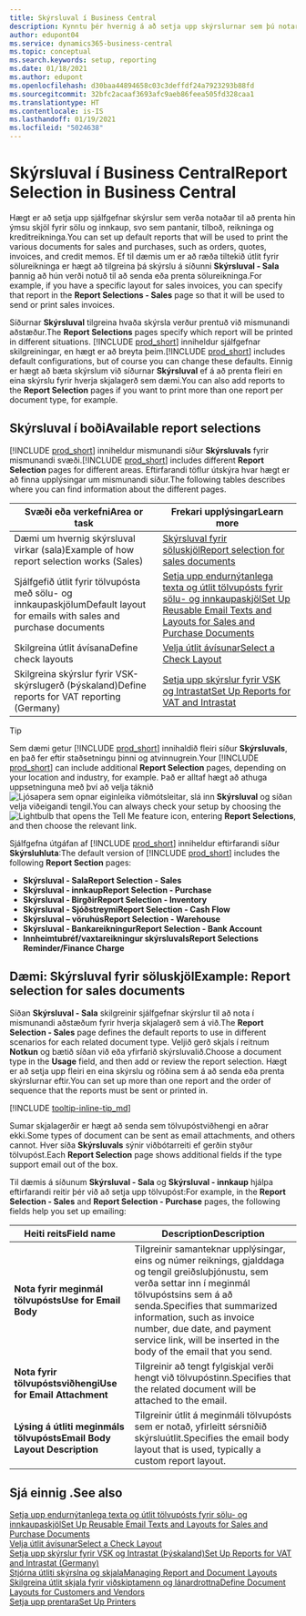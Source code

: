 ```yaml
---
title: Skýrsluval í Business Central
description: Kynntu þér hvernig á að setja upp skýrslurnar sem þú notar til að prenta ýmsar tegundir skjala í Business Central.
author: edupont04
ms.service: dynamics365-business-central
ms.topic: conceptual
ms.search.keywords: setup, reporting
ms.date: 01/18/2021
ms.author: edupont
ms.openlocfilehash: d30baa44894658c03c3deffdf24a7923293b88fd
ms.sourcegitcommit: 32bfc2acaaf3693afc9aeb86feea505fd328caa1
ms.translationtype: HT
ms.contentlocale: is-IS
ms.lasthandoff: 01/19/2021
ms.locfileid: "5024638"
---
```

# <a name="report-selection-in-business-central"></a><span data-ttu-id="c457e-103">Skýrsluval í Business Central</span><span class="sxs-lookup"><span data-stu-id="c457e-103">Report Selection in Business Central</span></span>

<span data-ttu-id="c457e-104">Hægt er að setja upp sjálfgefnar skýrslur sem verða notaðar til að prenta hin ýmsu skjöl fyrir sölu og innkaup, svo sem pantanir, tilboð, reikninga og kreditreikninga.</span><span class="sxs-lookup"><span data-stu-id="c457e-104">You can set up default reports that will be used to print the various documents for sales and purchases, such as orders, quotes, invoices, and credit memos.</span></span> <span data-ttu-id="c457e-105">Ef til dæmis um er að ræða tiltekið útlit fyrir sölureikninga er hægt að tilgreina þá skýrslu á síðunni **Skýrsluval - Sala** þannig að hún verði notuð til að senda eða prenta sölureikninga.</span><span class="sxs-lookup"><span data-stu-id="c457e-105">For example, if you have a specific layout for sales invoices, you can specify that report in the **Report Selections - Sales** page so that it will be used to send or print sales invoices.</span></span>  

<span data-ttu-id="c457e-106">Síðurnar **Skýrsluval** tilgreina hvaða skýrsla verður prentuð við mismunandi aðstæður.</span><span class="sxs-lookup"><span data-stu-id="c457e-106">The **Report Selections** pages specify which report will be printed in different situations.</span></span> <span data-ttu-id="c457e-107">[!INCLUDE [prod_short](includes/prod_short.md)] inniheldur sjálfgefnar skilgreiningar, en hægt er að breyta þeim.</span><span class="sxs-lookup"><span data-stu-id="c457e-107">[!INCLUDE [prod_short](includes/prod_short.md)] includes default configurations, but of course you can change these defaults.</span></span> <span data-ttu-id="c457e-108">Einnig er hægt að bæta skýrslum við síðurnar **Skýrsluval** ef á að prenta fleiri en eina skýrslu fyrir hverja skjalagerð sem dæmi.</span><span class="sxs-lookup"><span data-stu-id="c457e-108">You can also add reports to the **Report Selection** pages if you want to print more than one report per document type, for example.</span></span>  

## <a name="available-report-selections"></a><span data-ttu-id="c457e-109">Skýrsluval í boði</span><span class="sxs-lookup"><span data-stu-id="c457e-109">Available report selections</span></span>

<span data-ttu-id="c457e-110">[!INCLUDE [prod_short](includes/prod_short.md)] inniheldur mismunandi síður **Skýrsluvals** fyrir mismunandi svæði.</span><span class="sxs-lookup"><span data-stu-id="c457e-110">[!INCLUDE [prod_short](includes/prod_short.md)] includes different **Report Selection** pages for different areas.</span></span> <span data-ttu-id="c457e-111">Eftirfarandi töflur útskýra hvar hægt er að finna upplýsingar um mismunandi síður.</span><span class="sxs-lookup"><span data-stu-id="c457e-111">The following tables describes where you can find information about the different pages.</span></span>  

|<span data-ttu-id="c457e-112">Svæði eða verkefni</span><span class="sxs-lookup"><span data-stu-id="c457e-112">Area or task</span></span>  |<span data-ttu-id="c457e-113">Frekari upplýsingar</span><span class="sxs-lookup"><span data-stu-id="c457e-113">Learn more</span></span>|
|--------------|----------|
|<span data-ttu-id="c457e-114">Dæmi um hvernig skýrsluval virkar (sala)</span><span class="sxs-lookup"><span data-stu-id="c457e-114">Example of how report selection works (Sales)</span></span>|[<span data-ttu-id="c457e-115">Skýrsluval fyrir söluskjöl</span><span class="sxs-lookup"><span data-stu-id="c457e-115">Report selection for sales documents</span></span>](#example-report-selection-for-sales-documents)|
|<span data-ttu-id="c457e-116">Sjálfgefið útlit fyrir tölvupósta með sölu- og innkaupaskjölum</span><span class="sxs-lookup"><span data-stu-id="c457e-116">Default layout for emails with sales and purchase documents</span></span>  |[<span data-ttu-id="c457e-117">Setja upp endurnýtanlega texta og útlit tölvupósts fyrir sölu- og innkaupaskjöl</span><span class="sxs-lookup"><span data-stu-id="c457e-117">Set Up Reusable Email Texts and Layouts for Sales and Purchase Documents</span></span>](admin-how-setup-email.md#set-up-reusable-email-texts-and-layouts-for-sales-and-purchase-documents) |
|<span data-ttu-id="c457e-118">Skilgreina útlit ávísana</span><span class="sxs-lookup"><span data-stu-id="c457e-118">Define check layouts</span></span>     |[<span data-ttu-id="c457e-119">Velja útlit ávísunar</span><span class="sxs-lookup"><span data-stu-id="c457e-119">Select a Check Layout</span></span>](finance-how-define-check-layouts.md) |
|<span data-ttu-id="c457e-120">Skilgreina skýrslur fyrir VSK-skýrslugerð (Þýskaland)</span><span class="sxs-lookup"><span data-stu-id="c457e-120">Define reports for VAT reporting (Germany)</span></span>|[<span data-ttu-id="c457e-121">Setja upp skýrslur fyrir VSK og Intrastat</span><span class="sxs-lookup"><span data-stu-id="c457e-121">Set Up Reports for VAT and Intrastat</span></span>](LocalFunctionality/Germany/how-to-set-up-reports-for-vat-and-intrastat.md) |

> [!TIP]
> <span data-ttu-id="c457e-122">Sem dæmi getur [!INCLUDE [prod_short](includes/prod_short.md)] innihaldið fleiri síður **Skýrsluvals**, en það fer eftir staðsetningu þinni og atvinnugrein.</span><span class="sxs-lookup"><span data-stu-id="c457e-122">Your [!INCLUDE [prod_short](includes/prod_short.md)] can include additional **Report Selection** pages, depending on your location and industry, for example.</span></span> <span data-ttu-id="c457e-123">Það er alltaf hægt að athuga uppsetninguna með því að velja táknið ![Ljósapera sem opnar eiginleika viðmótsleitar](media/ui-search/search_small.png "Segðu mér hvað þú vilt gera"), slá inn **Skýrsluval** og síðan velja viðeigandi tengil.</span><span class="sxs-lookup"><span data-stu-id="c457e-123">You can always check your setup by choosing the ![Lightbulb that opens the Tell Me feature](media/ui-search/search_small.png "Tell me what you want to do") icon, entering **Report Selections**, and then choose the relevant link.</span></span>

<span data-ttu-id="c457e-124">Sjálfgefna útgáfan af [!INCLUDE [prod_short](includes/prod_short.md)] inniheldur eftirfarandi síður **Skýrsluhluta**:</span><span class="sxs-lookup"><span data-stu-id="c457e-124">The default version of [!INCLUDE [prod_short](includes/prod_short.md)] includes the following **Report Section** pages:</span></span>

* <span data-ttu-id="c457e-125">**Skýrsluval - Sala**</span><span class="sxs-lookup"><span data-stu-id="c457e-125">**Report Selection - Sales**</span></span>  
* <span data-ttu-id="c457e-126">**Skýrsluval - innkaup**</span><span class="sxs-lookup"><span data-stu-id="c457e-126">**Report Selection - Purchase**</span></span>  
* <span data-ttu-id="c457e-127">**Skýrsluval - Birgðir**</span><span class="sxs-lookup"><span data-stu-id="c457e-127">**Report Selection - Inventory**</span></span>  
* <span data-ttu-id="c457e-128">**Skýrsluval - Sjóðstreymi**</span><span class="sxs-lookup"><span data-stu-id="c457e-128">**Report Selection - Cash Flow**</span></span>  
* <span data-ttu-id="c457e-129">**Skýrsluval – vöruhús**</span><span class="sxs-lookup"><span data-stu-id="c457e-129">**Report Selection - Warehouse**</span></span>  
* <span data-ttu-id="c457e-130">**Skýrsluval - Bankareikningur**</span><span class="sxs-lookup"><span data-stu-id="c457e-130">**Report Selection - Bank Account**</span></span>  
* <span data-ttu-id="c457e-131">**Innheimtubréf/vaxtareikningur skýrsluvals**</span><span class="sxs-lookup"><span data-stu-id="c457e-131">**Report Selections Reminder/Finance Charge**</span></span>  

## <a name="example-report-selection-for-sales-documents"></a><span data-ttu-id="c457e-132">Dæmi: Skýrsluval fyrir söluskjöl</span><span class="sxs-lookup"><span data-stu-id="c457e-132">Example: Report selection for sales documents</span></span>

<span data-ttu-id="c457e-133">Síðan **Skýrsluval - Sala** skilgreinir sjálfgefnar skýrslur til að nota í mismunandi aðstæðum fyrir hverja skjalagerð sem á við.</span><span class="sxs-lookup"><span data-stu-id="c457e-133">The **Report Selection - Sales** page defines the default reports to use in different scenarios for each related document type.</span></span> <span data-ttu-id="c457e-134">Veljið gerð skjals í reitnum **Notkun** og bætið síðan við eða yfirfarið skýrsluvalið.</span><span class="sxs-lookup"><span data-stu-id="c457e-134">Choose a document type in the **Usage** field, and then add or review the report selection.</span></span> <span data-ttu-id="c457e-135">Hægt er að setja upp fleiri en eina skýrslu og röðina sem á að senda eða prenta skýrslurnar eftir.</span><span class="sxs-lookup"><span data-stu-id="c457e-135">You can set up more than one report and the order of sequence that the reports must be sent or printed in.</span></span>  

[!INCLUDE [tooltip-inline-tip_md](includes/tooltip-inline-tip_md.md)]

<span data-ttu-id="c457e-136">Sumar skjalagerðir er hægt að senda sem tölvupóstviðhengi en aðrar ekki.</span><span class="sxs-lookup"><span data-stu-id="c457e-136">Some types of document can be sent as email attachments, and others cannot.</span></span> <span data-ttu-id="c457e-137">Hver síða **Skýrsluvals** sýnir viðbótarreiti ef gerðin styður tölvupóst.</span><span class="sxs-lookup"><span data-stu-id="c457e-137">Each **Report Selection** page shows additional fields if the type support email out of the box.</span></span>  

<span data-ttu-id="c457e-138">Til dæmis á síðunum **Skýrsluval - Sala** og **Skýrsluval - innkaup** hjálpa eftirfarandi reitir þér við að setja upp tölvupóst:</span><span class="sxs-lookup"><span data-stu-id="c457e-138">For example, in the **Report Selection - Sales** and **Report Selection - Purchase** pages, the following fields help you set up emailing:</span></span>

|<span data-ttu-id="c457e-139">Heiti reits</span><span class="sxs-lookup"><span data-stu-id="c457e-139">Field name</span></span> |<span data-ttu-id="c457e-140">Description</span><span class="sxs-lookup"><span data-stu-id="c457e-140">Description</span></span>  |
|-----------|-------------|
|<span data-ttu-id="c457e-141">**Nota fyrir meginmál tölvupósts**</span><span class="sxs-lookup"><span data-stu-id="c457e-141">**Use for Email Body**</span></span>| <span data-ttu-id="c457e-142">Tilgreinir samanteknar upplýsingar, eins og númer reiknings, gjalddaga og tengil greiðsluþjónustu, sem verða settar inn í meginmál tölvupóstsins sem á að senda.</span><span class="sxs-lookup"><span data-stu-id="c457e-142">Specifies that summarized information, such as invoice number, due date, and payment service link, will be inserted in the body of the email that you send.</span></span>        |
|<span data-ttu-id="c457e-143">**Nota fyrir tölvupóstsviðhengi**</span><span class="sxs-lookup"><span data-stu-id="c457e-143">**Use for Email Attachment**</span></span>| <span data-ttu-id="c457e-144">Tilgreinir að tengt fylgiskjal verði hengt við tölvupóstinn.</span><span class="sxs-lookup"><span data-stu-id="c457e-144">Specifies that the related document will be attached to the email.</span></span>|
|<span data-ttu-id="c457e-145">**Lýsing á útliti meginmáls tölvupósts**</span><span class="sxs-lookup"><span data-stu-id="c457e-145">**Email Body Layout Description**</span></span>|<span data-ttu-id="c457e-146">Tilgreinir útlit á meginmáli tölvupósts sem er notað, yfirleitt sérsniðið skýrsluútlit.</span><span class="sxs-lookup"><span data-stu-id="c457e-146">Specifies the email body layout that is used, typically a custom report layout.</span></span> |

## <a name="see-also"></a><span data-ttu-id="c457e-147">Sjá einnig .</span><span class="sxs-lookup"><span data-stu-id="c457e-147">See also</span></span>

[<span data-ttu-id="c457e-148">Setja upp endurnýtanlega texta og útlit tölvupósts fyrir sölu- og innkaupaskjöl</span><span class="sxs-lookup"><span data-stu-id="c457e-148">Set Up Reusable Email Texts and Layouts for Sales and Purchase Documents</span></span>](admin-how-setup-email.md#set-up-reusable-email-texts-and-layouts-for-sales-and-purchase-documents)  
[<span data-ttu-id="c457e-149">Velja útlit ávísunar</span><span class="sxs-lookup"><span data-stu-id="c457e-149">Select a Check Layout</span></span>](finance-how-define-check-layouts.md)  
[<span data-ttu-id="c457e-150">Setja upp skýrslur fyrir VSK og Intrastat (Þýskaland)</span><span class="sxs-lookup"><span data-stu-id="c457e-150">Set Up Reports for VAT and Intrastat (Germany)</span></span>](LocalFunctionality/Germany/how-to-set-up-reports-for-vat-and-intrastat.md)  
[<span data-ttu-id="c457e-151">Stjórna útliti skýrslna og skjala</span><span class="sxs-lookup"><span data-stu-id="c457e-151">Managing Report and Document Layouts</span></span>](ui-manage-report-layouts.md)  
[<span data-ttu-id="c457e-152">Skilgreina útlit skjala fyrir viðskiptamenn og lánardrottna</span><span class="sxs-lookup"><span data-stu-id="c457e-152">Define Document Layouts for Customers and Vendors</span></span>](ui-define-customer-vendor-document-layouts.md)  
[<span data-ttu-id="c457e-153">Setja upp prentara</span><span class="sxs-lookup"><span data-stu-id="c457e-153">Set Up Printers</span></span>](ui-specify-printer-selection-reports.md)  
